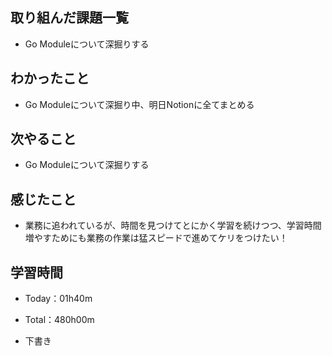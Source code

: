 ## 取り組んだ課題一覧
- Go Moduleについて深掘りする
 
## わかったこと
- Go Moduleについて深掘り中、明日Notionに全てまとめる

## 次やること
- Go Moduleについて深掘りする

## 感じたこと
- 業務に追われているが、時間を見つけてとにかく学習を続けつつ、学習時間増やすためにも業務の作業は猛スピードで進めてケリをつけたい！

## 学習時間
- Today：01h40m
- Total：480h00m

- 下書き
